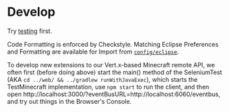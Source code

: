 # Develop

Try [testing](testing.md) first.

Code Formatting is enforced by Checkstyle.  Matching Eclipse Preferences and Formatting are available for Import from [`config/eclipse`](config/eclipse).

To develop new extensions to our Vert.x-based Minecraft remote API, we often first (before doing above) start the main() method of the SeleniumTest (AKA `cd ../web/ && ../gradlew runWithJavaExec`), which starts the TestMinecraft implementation, use `npm start` to run the client, and then open http://localhost:3000/?eventBusURL=http://localhost:6060/eventbus, and try out things in the Browser's Console.
